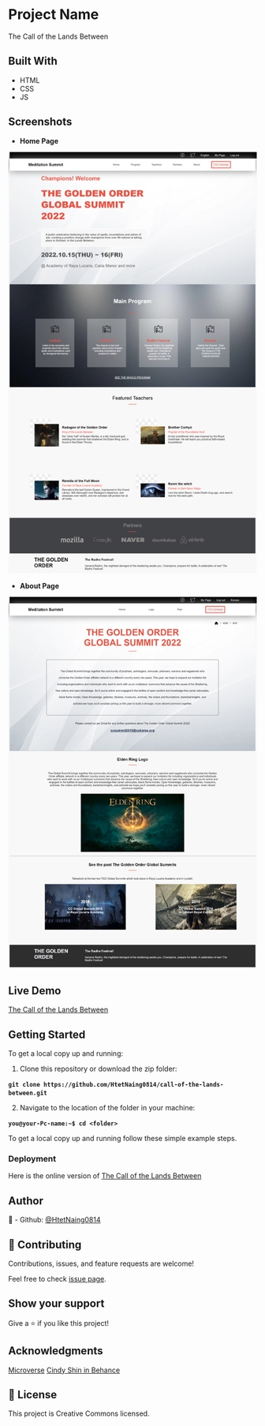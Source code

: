 # Project Name
The Call of the Lands Between

## Built With
- HTML
- CSS
- JS

## Screenshots

- **Home Page**

![Home Page](./assets/home-page.png)

- **About Page**

![About Page](./assets/about-page.png)
## Live Demo

[The Call of the Lands Between](https://htetnaing0814.github.io/call-of-the-lands-between/)

## Getting Started

To get a local copy up and running:

1. Clone this repository or download the zip folder:

**``git clone https://github.com/HtetNaing0814/call-of-the-lands-between.git``**

2. Navigate to the location of the folder in your machine:

**``you@your-Pc-name:~$ cd <folder>``**

To get a local copy up and running follow these simple example steps.

### Deployment

Here is the online version of [The Call of the Lands Between](https://github.com/HtetNaing0814/call-of-the-lands-between/)

## Author
👤 - Github: [@HtetNaing0814](https://github.com/HtetNaing0814/call-of-the-lands-between/)

## 🤝 Contributing
Contributions, issues, and feature requests are welcome!

Feel free to check [issue page](https://github.com/HtetNaing0814/call-of-the-lands-between/issues).

## Show your support
Give a ⭐️ if you like this project!

## Acknowledgments
[Microverse](https://bit.ly/MicroverseTN)
[Cindy Shin in Behance](https://www.behance.net/adagio07)

## 📝 License
This project is Creative Commons licensed.